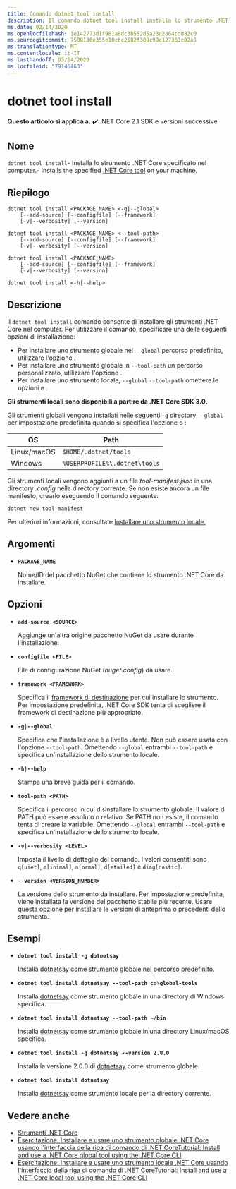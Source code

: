 ```yaml
---
title: Comando dotnet tool install
description: Il comando dotnet tool install installa lo strumento .NET Core specificato nel computer.
ms.date: 02/14/2020
ms.openlocfilehash: 1e142773d1f981a8dc3b552d5a23d2864cdd82c0
ms.sourcegitcommit: 7588136e355e10cbc2582f389c90c127363c02a5
ms.translationtype: MT
ms.contentlocale: it-IT
ms.lasthandoff: 03/14/2020
ms.locfileid: "79146463"
---
```

# <a name="dotnet-tool-install"></a>dotnet tool install

**Questo articolo si applica a:** ✔️ .NET Core 2.1 SDK e versioni successive

## <a name="name"></a>Nome

`dotnet tool install`- Installa lo strumento .NET Core specificato nel computer.- Installs the specified [.NET Core tool](global-tools.md) on your machine.

## <a name="synopsis"></a>Riepilogo

```dotnetcli
dotnet tool install <PACKAGE_NAME> <-g|--global>
    [--add-source] [--configfile] [--framework]
    [-v|--verbosity] [--version]

dotnet tool install <PACKAGE_NAME> <--tool-path>
    [--add-source] [--configfile] [--framework]
    [-v|--verbosity] [--version]

dotnet tool install <PACKAGE_NAME>
    [--add-source] [--configfile] [--framework]
    [-v|--verbosity] [--version]

dotnet tool install <-h|--help>
```

## <a name="description"></a>Descrizione

Il `dotnet tool install` comando consente di installare gli strumenti .NET Core nel computer. Per utilizzare il comando, specificare una delle seguenti opzioni di installazione:

* Per installare uno strumento globale nel `--global` percorso predefinito, utilizzare l'opzione .
* Per installare uno strumento globale in `--tool-path` un percorso personalizzato, utilizzare l'opzione .
* Per installare uno strumento locale, `--global` `--tool-path` omettere le opzioni e .

**Gli strumenti locali sono disponibili a partire da .NET Core SDK 3.0.**

Gli strumenti globali vengono installati nelle seguenti `-g` directory `--global` per impostazione predefinita quando si specifica l'opzione o :

| OS          | Path                          |
|-------------|-------------------------------|
| Linux/macOS | `$HOME/.dotnet/tools`         |
| Windows     | `%USERPROFILE%\.dotnet\tools` |

Gli strumenti locali vengono aggiunti a un file *tool-manifest.json* in una directory *.config* nella directory corrente. Se non esiste ancora un file manifesto, crearlo eseguendo il comando seguente:

```dotnetcli
dotnet new tool-manifest
```

Per ulteriori informazioni, consultate [Installare uno strumento locale.](global-tools.md#install-a-local-tool)

## <a name="arguments"></a>Argomenti

- **`PACKAGE_NAME`**

  Nome/ID del pacchetto NuGet che contiene lo strumento .NET Core da installare.

## <a name="options"></a>Opzioni

- **`add-source <SOURCE>`**

  Aggiunge un'altra origine pacchetto NuGet da usare durante l'installazione.

- **`configfile <FILE>`**

  File di configurazione NuGet (*nuget.config*) da usare.

- **`framework <FRAMEWORK>`**

  Specifica il [framework di destinazione](../../standard/frameworks.md) per cui installare lo strumento. Per impostazione predefinita, .NET Core SDK tenta di scegliere il framework di destinazione più appropriato.

- **`-g|--global`**

  Specifica che l'installazione è a livello utente. Non può essere usata con l'opzione `--tool-path`. Omettendo `--global` entrambi `--tool-path` e specifica un'installazione dello strumento locale.

- **`-h|--help`**

  Stampa una breve guida per il comando.

- **`tool-path <PATH>`**

  Specifica il percorso in cui disinstallare lo strumento globale. Il valore di PATH può essere assoluto o relativo. Se PATH non esiste, il comando tenta di creare la variabile. Omettendo `--global` entrambi `--tool-path` e specifica un'installazione dello strumento locale.

- **`-v|--verbosity <LEVEL>`**

  Imposta il livello di dettaglio del comando. I valori consentiti sono `q[uiet]`, `m[inimal]`, `n[ormal]`, `d[etailed]` e `diag[nostic]`.

- **`--version <VERSION_NUMBER>`**

  La versione dello strumento da installare. Per impostazione predefinita, viene installata la versione del pacchetto stabile più recente. Usare questa opzione per installare le versioni di anteprima o precedenti dello strumento.

## <a name="examples"></a>Esempi

- **`dotnet tool install -g dotnetsay`**

  Installa [dotnetsay](https://www.nuget.org/packages/dotnetsay/) come strumento globale nel percorso predefinito.

- **`dotnet tool install dotnetsay --tool-path c:\global-tools`**

  Installa [dotnetsay](https://www.nuget.org/packages/dotnetsay/) come strumento globale in una directory di Windows specifica.

- **`dotnet tool install dotnetsay --tool-path ~/bin`**

  Installa [dotnetsay](https://www.nuget.org/packages/dotnetsay/) come strumento globale in una directory Linux/macOS specifica.

- **`dotnet tool install -g dotnetsay --version 2.0.0`**

  Installa la versione 2.0.0 di [dotnetsay](https://www.nuget.org/packages/dotnetsay/) come strumento globale.

- **`dotnet tool install dotnetsay`**

  Installa [dotnetsay](https://www.nuget.org/packages/dotnetsay/) come strumento locale per la directory corrente.

## <a name="see-also"></a>Vedere anche

- [Strumenti .NET Core](global-tools.md)
- [Esercitazione: Installare e usare uno strumento globale .NET Core usando l'interfaccia della riga di comando di .NET CoreTutorial: Install and use a .NET Core global tool using the .NET Core CLI](global-tools-how-to-use.md)
- [Esercitazione: Installare e usare uno strumento locale .NET Core usando l'interfaccia della riga di comando di .NET CoreTutorial: Install and use a .NET Core local tool using the .NET Core CLI](local-tools-how-to-use.md)
